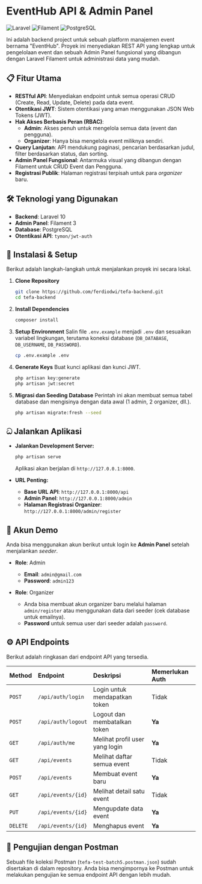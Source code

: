 # EventHub API & Admin Panel

![Laravel](https://img.shields.io/badge/Laravel-FF2D20?style=for-the-badge&logo=laravel&logoColor=white)
![Filament](https://img.shields.io/badge/Filament-A53737?style=for-the-badge&logo=php&logoColor=white)
![PostgreSQL](https://img.shields.io/badge/PostgreSQL-316192?style=for-the-badge&logo=postgresql&logoColor=white)

Ini adalah backend project untuk sebuah platform manajemen event bernama "EventHub". Proyek ini menyediakan REST API yang lengkap untuk pengelolaan event dan sebuah Admin Panel fungsional yang dibangun dengan Laravel Filament untuk administrasi data yang mudah.

## 📋 Fitur Utama

-   **RESTful API**: Menyediakan endpoint untuk semua operasi CRUD (Create, Read, Update, Delete) pada data event.
-   **Otentikasi JWT**: Sistem otentikasi yang aman menggunakan JSON Web Tokens (JWT).
-   **Hak Akses Berbasis Peran (RBAC)**:
    -   **Admin**: Akses penuh untuk mengelola semua data (event dan pengguna).
    -   **Organizer**: Hanya bisa mengelola event miliknya sendiri.
-   **Query Lanjutan**: API mendukung paginasi, pencarian berdasarkan judul, filter berdasarkan status, dan sorting.
-   **Admin Panel Fungsional**: Antarmuka visual yang dibangun dengan Filament untuk CRUD Event dan Pengguna.
-   **Registrasi Publik**: Halaman registrasi terpisah untuk para *organizer* baru.

## 🛠️ Teknologi yang Digunakan

-   **Backend**: Laravel 10
-   **Admin Panel**: Filament 3
-   **Database**: PostgreSQL
-   **Otentikasi API**: `tymon/jwt-auth`

## 🚀 Instalasi & Setup

Berikut adalah langkah-langkah untuk menjalankan proyek ini secara lokal.

1.  **Clone Repository**
    ```bash
    git clone https://github.com/ferdiodwi/tefa-backend.git
    cd tefa-backend
    ```

2.  **Install Dependencies**
    ```bash
    composer install
    ```

3.  **Setup Environment**
    Salin file `.env.example` menjadi `.env` dan sesuaikan variabel lingkungan, terutama koneksi database (`DB_DATABASE`, `DB_USERNAME`, `DB_PASSWORD`).
    ```bash
    cp .env.example .env
    ```

4.  **Generate Keys**
    Buat kunci aplikasi dan kunci JWT.
    ```bash
    php artisan key:generate
    php artisan jwt:secret
    ```

5.  **Migrasi dan Seeding Database**
    Perintah ini akan membuat semua tabel database dan mengisinya dengan data awal (1 admin, 2 organizer, dll.).
    ```bash
    php artisan migrate:fresh --seed
    ```

## ධ Jalankan Aplikasi

-   **Jalankan Development Server:**
    ```bash
    php artisan serve
    ```
    Aplikasi akan berjalan di `http://127.0.0.1:8000`.

-   **URL Penting:**
    -   **Base URL API**: `http://127.0.0.1:8000/api`
    -   **Admin Panel**: `http://127.0.0.1:8000/admin`
    -   **Halaman Registrasi Organizer**: `http://127.0.0.1:8000/admin/register`

## 🔑 Akun Demo

Anda bisa menggunakan akun berikut untuk login ke **Admin Panel** setelah menjalankan *seeder*.

-   **Role**: Admin
    -   **Email**: `admin@gmail.com`
    -   **Password**: `admin123`

-   **Role**: Organizer
    -   Anda bisa membuat akun organizer baru melalui halaman `admin/register` atau menggunakan data dari seeder (cek database untuk emailnya).
    -   **Password** untuk semua user dari seeder adalah `password`.

## ⚙️ API Endpoints

Berikut adalah ringkasan dari endpoint API yang tersedia.

| Method   | Endpoint                | Deskripsi                         | Memerlukan Auth |
| :------- | :---------------------- | :-------------------------------- | :-------------- |
| `POST`   | `/api/auth/login`       | Login untuk mendapatkan token     | Tidak           |
| `POST`   | `/api/auth/logout`      | Logout dan membatalkan token      | **Ya** |
| `GET`    | `/api/auth/me`          | Melihat profil user yang login    | **Ya** |
| `GET`    | `/api/events`           | Melihat daftar semua event        | Tidak           |
| `POST`   | `/api/events`           | Membuat event baru                | **Ya** |
| `GET`    | `/api/events/{id}`      | Melihat detail satu event         | Tidak           |
| `PUT`    | `/api/events/{id}`      | Mengupdate data event             | **Ya** |
| `DELETE` | `/api/events/{id}`      | Menghapus event                   | **Ya** |

## 🧪 Pengujian dengan Postman

Sebuah file koleksi Postman (`tefa-test-batch5.postman.json`) sudah disertakan di dalam repository. Anda bisa mengimpornya ke Postman untuk melakukan pengujian ke semua endpoint API dengan lebih mudah.
